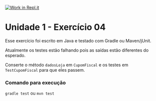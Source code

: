 [![Work in Repl.it](https://classroom.github.com/assets/work-in-replit-14baed9a392b3a25080506f3b7b6d57f295ec2978f6f33ec97e36a161684cbe9.svg)](https://classroom.github.com/online_ide?assignment_repo_id=3188585&assignment_repo_type=AssignmentRepo)
# Unidade 1 - Exercício 04
Esse exercício foi escrito em Java e testado com Gradle ou Maven/jUnit.

Atualmente os testes estão falhando pois as saídas estão diferentes do esperado.

Conserte o método `dadosLoja` em `CupomFiscal` e os testes em `TestCupomFiscal` para que eles passem.

### Comando para execução
`gradle test`
ou
`mvn test`
